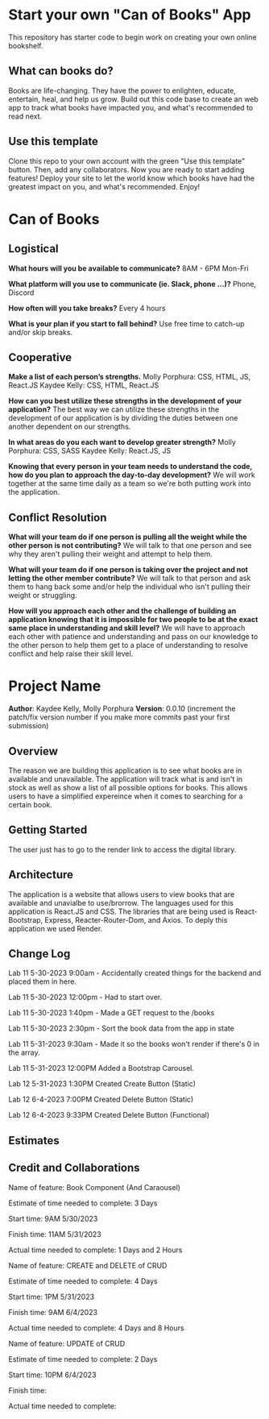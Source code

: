 # Start your own "Can of Books" App

This repository has starter code to begin work on creating your own online bookshelf.

## What can books do?

Books are life-changing. They have the power to enlighten, educate, entertain, heal, and help us grow. Build out this code base to create an web app to track what books have impacted you, and what's recommended to read next.

## Use this template

Clone this repo to your own account with the green "Use this template" button. Then, add any collaborators. Now you are ready to start adding features! Deploy your site to let the world know which books have had the greatest impact on you, and what's recommended. Enjoy!

# Can of Books

## Logistical

**What hours will you be available to communicate?**
8AM - 6PM Mon-Fri

**What platform will you use to communicate (ie. Slack, phone …)?**
Phone, Discord

**How often will you take breaks?**
Every 4 hours

**What is your plan if you start to fall behind?**
Use free time to catch-up and/or skip breaks.

## Cooperative

**Make a list of each person’s strengths.**
Molly Porphura: CSS, HTML, JS, React.JS
Kaydee Kelly: CSS, HTML, React.JS

**How can you best utilize these strengths in the development of your application?**
The best way we can utilize these strengths in the development of our application is by dividing the duties between one another dependent on our strengths.

**In what areas do you each want to develop greater strength?**
Molly Porphura: CSS, SASS
Kaydee Kelly: React.JS, JS

**Knowing that every person in your team needs to understand the code, how do you plan to approach the day-to-day development?**
We will work together at the same time daily as a team so we're both putting work into the application.

## Conflict Resolution

**What will your team do if one person is pulling all the weight while the other person is not contributing?**
We will talk to that one person and see why they aren't pulling their weight and attempt to help them.

**What will your team do if one person is taking over the project and not letting the other member contribute?**
We will talk to that person and ask them to hang back some and/or help the individual who isn't pulling their weight or struggling.

**How will you approach each other and the challenge of building an application knowing that it is impossible for two people to be at the exact same place in understanding and skill level?**
We will have to approach each other with patience and understanding and pass on our knowledge to the other person to help them get to a place of understanding to resolve conflict and help raise their skill level.

# Project Name

**Author**: Kaydee Kelly, Molly Porphura
**Version**: 0.0.10 (increment the patch/fix version number if you make more commits past your first submission)

## Overview
<!-- Provide a high level overview of what this application is and why you are building it, beyond the fact that it's an assignment for this class. (i.e. What's your problem domain?) -->

The reason we are building this application is to see what books are in available and unavailable. The application will track what is and isn't in stock as well as show a list of all possible options for books. This allows users to have a simplified expereince when it comes to searching for a certain book.

## Getting Started
<!-- What are the steps that a user must take in order to build this app on their own machine and get it running? -->
The user just has to go to the render link to access the digital library.

## Architecture
<!-- Provide a detailed description of the application design. What technologies (languages, libraries, etc) you're using, and any other relevant design information. -->
The application is a website that allows users to view books that are available and unavialbe to use/brorrow. The languages used for this application is React.JS and CSS. The libraries that are being used is React-Bootstrap, Express, Reacter-Router-Dom, and Axios. To deply this application we used Render.

## Change Log
<!-- Use this area to document the iterative changes made to your application as each feature is successfully implemented. Use time stamps. Here's an example:

01-01-2001 4:59pm - Application now has a fully-functional express server, with a GET route for the location resource. -->

Lab 11 5-30-2023 9:00am - Accidentally created things for the backend and placed them in here.

Lab 11 5-30-2023 12:00pm - Had to start over.

Lab 11 5-30-2023 1:40pm - Made a GET request to the /books

Lab 11 5-30-2023 2:30pm - Sort the book data from the app in state

Lab 11 5-31-2023 9:30am - Made it so the books won't render if there's 0 in the array.

Lab 11 5-31-2023 12:00PM Added a Bootstrap Carousel.

Lab 12 5-31-2023 1:30PM Created Create Button (Static)

Lab 12 6-4-2023 7:00PM Created Delete Button (Static)

Lab 12 6-4-2023 9:33PM Created Delete Button (Functional)

## Estimates
<!-- See below -->

## Credit and Collaborations
<!-- Give credit (and a link) to other people or resources that helped you build this application. -->

<!-- Lab 11 -->

Name of feature: Book Component (And Caraousel)

Estimate of time needed to complete: 3 Days

Start time: 9AM 5/30/2023

Finish time: 11AM 5/31/2023

Actual time needed to complete: 1 Days and 2 Hours

<!-- Lab 12 -->

Name of feature: CREATE and DELETE of CRUD

Estimate of time needed to complete: 4 Days

Start time: 1PM 5/31/2023

Finish time: 9AM 6/4/2023

Actual time needed to complete: 4 Days and 8 Hours

<!-- Lab 13 -->

Name of feature: UPDATE of CRUD

Estimate of time needed to complete: 2 Days

Start time: 10PM 6/4/2023

Finish time: 

Actual time needed to complete: 
